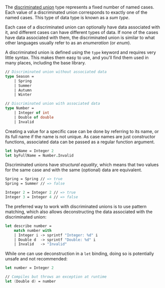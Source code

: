 The [discriminated union][define] type represents a fixed number of named cases. Each value of a discriminated union corresponds to exactly one of the named cases. This type of data type is known as a _sum type_.

Each case of a discriminated union can optionally have data associated with it, and different cases can have different types of data. If none of the cases have data associated with them, the discriminated union is similar to what other languages usually refer to as an _enumeration_ (or _enum_).

A discriminated union is defined using the `type` keyword and requires very little syntax. This makes them easy to use, and you'll find them used in many places, including the base library.

```fsharp
// Discriminated union without associated data
type Season =
    | Spring
    | Summer
    | Autumn
    | Winter

// Discriminated union with associated data
type Number =
    | Integer of int
    | Double of double
    | Invalid
```

Creating a value for a specific case can be done by referring to its name, or its full name if the name is not unique. As case names are just constructor functions, associated data can be passed as a regular function argument.

```fsharp
let byName = Integer 2
let byFullName = Number.Invalid
```

Discriminated unions have _structural equality_, which means that two values for the same case and with the same (optional) data are equivalent.

```fsharp
Spring = Spring // => true
Spring = Summer // => false

Integer 2 = Integer 2 // => true
Integer 3 = Integer 4 // => false
```

The preferred way to work with discriminated unions is to use pattern matching, which also allows deconstructing the data associated with the discriminated union:

```fsharp
let describe number =
    match number with
    | Integer i -> sprintf "Integer: %d" i
    | Double d  -> sprintf "Double: %d" i
    | Invalid   -> "Invalid"
```

While one can use deconstruction in a `let` binding, doing so is potentially unsafe and not recommended:

```fsharp
let number = Integer 2

// Compiles but throws an exception at runtime
let (Double d) = number
```

[define]: https://docs.microsoft.com/en-us/dotnet/fsharp/language-reference/discriminated-unions#remarks
[pattern-matching]: https://docs.microsoft.com/en-us/dotnet/fsharp/language-reference/pattern-matching
[constant-patterns]: https://docs.microsoft.com/en-us/dotnet/fsharp/language-reference/pattern-matching#constant-patterns
[identifier-patterns]: https://docs.microsoft.com/en-us/dotnet/fsharp/language-reference/pattern-matching#identifier-patterns
[wildcard-patterns]: https://docs.microsoft.com/en-us/dotnet/fsharp/language-reference/pattern-matching#wildcard-pattern
[guards]: https://docs.microsoft.com/en-us/dotnet/fsharp/language-reference/match-expressions#guards-on-patterns
[exhaustive-matching]: https://fsharpforfunandprofit.com/posts/match-expression/#exhaustive-matching
